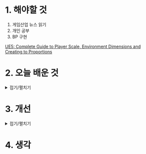 
# 1. 해야할 것

1. 게임산업 뉴스 읽기 
2. 개인 공부  
3. BP 구현

[UE5: Complete Guide to Player Scale, Environment Dimensions and Creating to Proportions](https://www.youtube.com/watch?v=Is_68PZ-M5M)


# 2. 오늘 배운 것

<details>
<summary>접기/펼치기</summary>

## 구현 목록
### 다이얼로그
- 오버랩되면 다이얼로그 대화창을 호출한다.
- 여러번 반복할 수 있다.
- 대사 데이터 테이블을 설정할 수 있다.

### 바닥
- 메쉬를 설정할 수 있다.
- 스플라인 길이를 늘리면 늘린만큼 그 메쉬도 커진다.

### 길
- 스플라인이 늘어난 만큼 그 길이를 채운다.
- 스플라인 위 Segment 숫자를 설정할 수 있다.
- 렉걸리면 안됨

### 시퀀스 플레이어
- 레벨 시퀀스를 설정할 수 있다.
- 레벨 시퀀스 설명을 띄울 수 있다.
- 여러번 반복 설정
- 다이얼로그 선택 및 출현 여부 설정


## 레벨 디자인 규격화
---

### 🎥 추천 유튜브 강의 목록

1. **[FPS Level Design Metrics | Level Design Devlog #3](https://www.youtube.com/watch?v=o2AP92qB5Os)**

   * The Design Den 채널에서 제공하는 이 영상은 FPS 게임에서의 레벨 디자인 메트릭스에 대해 설명하며, 캐릭터 크기와 이동 속도 등을 고려한 디자인 방법을 다룹니다.([YouTube][1])

2. **[How to Set Up a Grid for Level and Game Design Metrics](https://www.youtube.com/watch?v=KSXshiA59OA)**

   * Tyler McCombs가 제작한 이 튜토리얼은 레벨 디자인에서 그리드 시스템을 설정하고 활용하는 방법을 소개합니다.([Pinterest][2])

3. **[UE5: Complete Guide to Player Scale, Environment Dimensions and Creating to Proportions](https://www.youtube.com/watch?v=Is_68PZ-M5M)**

   * World of Level Design 채널의 이 강의는 Unreal Engine 5에서 캐릭터 스케일과 환경의 비율을 설정하는 방법에 대한 포괄적인 가이드입니다.

4. **[Level Design: Scaling and Best Practices](https://www.youtube.com/watch?v=FMzQ8YgRGu8)**

   * Unreal Tournament 개발팀이 레벨 디자인에서의 스케일링과 모범 사례에 대해 논의하는 영상입니다.

5. **[From ZERO to BLOCKOUT! Unreal Engine Level Design in 5 Minutes](https://www.youtube.com/watch?v=x-xY3MXHayg)**

   * Gabriel Fuentes가 제작한 이 영상은 Unreal Engine에서 블록아웃을 통해 레벨을 빠르게 디자인하는 방법을 5분 만에 소개합니다.


</details>


# 3. 개선


<details>
<summary>접기/펼치기</summary>


</details>



# 4. 생각


